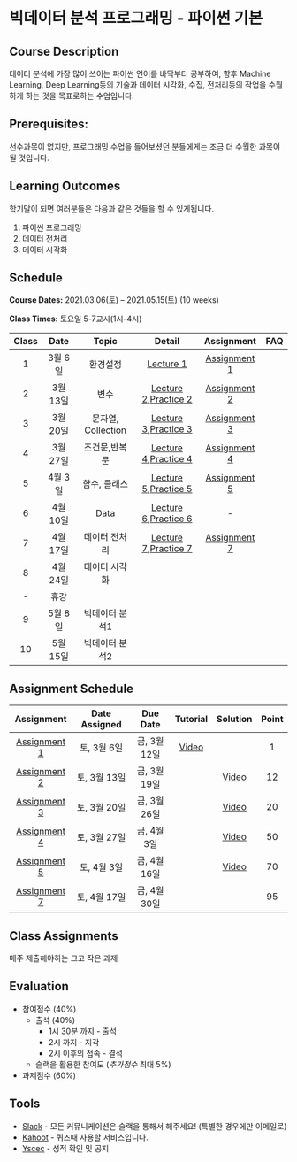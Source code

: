 # 빅데이터 분석 프로그래밍 - 파이썬 기본

## Course Description

데이터 분석에 가장 많이 쓰이는 파이썬 언어를 바닥부터 공부하여, 향후 Machine Learning, Deep Learning등의 기술과 데이터 시각화, 수집, 전처리등의 작업을 수월하게 하는 것을 목표로하는 수업입니다.



## Prerequisites:  
선수과목이 없지만, 프로그래밍 수업을 들어보셨던 분들에게는 조금 더 수월한 과목이 될 것입니다.

## Learning Outcomes

학기말이 되면 여러분들은 다음과 같은 것들을 할 수 있게됩니다.

1. 파이썬 프로그래밍
1. 데이터 전처리
1. 데이터 시각화

## Schedule

**Course Dates:** 2021.03.06(토) – 2021.05.15(토) (10 weeks)

**Class Times:** 토요일 5-7교시(1시-4시) 

| Class |       Date       |      Topic     |       Detail       |   Assignment  | FAQ |
|:-----:|:----------------:|:--------------:|:------------------:|:-------------:|:---:|
|  1  |  3월 6일            |     환경설정     |    [Lecture 1]     |   [Assignment 1]            |     |
|  2  |  3월 13일           |     변수        |  [Lecture 2],[Practice 2]  | [Assignment 2]   |     |
|  3  |  3월 20일           |     문자열, Collection | [Lecture 3],[Practice 3]   |  [Assignment 3] |     |
|  4  |  3월 27일           |    조건문,반복문  |  [Lecture 4],[Practice 4]   |  [Assignment 4] |     |
|  5  |  4월 3일            |    함수, 클래스   |  [Lecture 5],[Practice 5]   |   [Assignment 5]   |     |
|  6  |  4월 10일           |    Data        |  [Lecture 6],[Practice 6] |   -            |     |
|  7  |  4월 17일           |    데이터 전처리   |  [Lecture 7],[Practice 7]   |   [Assignment 7]   |     |
|  8  |  4월 24일           |    데이터 시각화   |                    |               |     |
|  -  |  휴강               |                |                    |               |     |
|  9  |  5월 8일            |    빅데이터 분석1   |                    |               |     |
|  10 |  5월 15일           |    빅데이터 분석2   |                    |               |     |






[Lecture 1]: lecture/week-01
[Lecture 2]: lecture/week-02
[Lecture 3]: lecture/week-03
[Lecture 4]: lecture/week-04
[Lecture 5]: lecture/week-05
[Lecture 6]: lecture/week-06
[Lecture 7]: lecture/week-07


[Assignment 1]: assignment/week-01
[Assignment 2]: assignment/week-02
[Assignment 3]: assignment/week-03
[Assignment 4]: assignment/week-04
[Assignment 5]: assignment/week-05
[Assignment 7]: assignment/week-07



[Practice 1]: practice/week-01
[Practice 2]: practice/week-02
[Practice 3]: practice/week-03
[Practice 4]: practice/week-04
[Practice 5]: practice/week-05
[Practice 6]: practice/week-06
[Practice 7]: practice/week-07


[FAQ 1]: FAQ.md#week-01


## Assignment Schedule 


|               Assignment               | Date Assigned |   Due Date   |    Tutorial  |   Solution   |    Point     |
|:--------------------------------------:|:-------------:|:------------:|:------------:|:------------:|:------------:|
| [Assignment 1]                      |  토, 3월 6일  |  금, 3월 12일 | [Video](https://www.loom.com/share/09a079b9f3c34fd3960d8c340e4a0e15) | | 1 |
| [Assignment 2]                      |  토, 3월 13일  |  금, 3월 19일 | | [Video](https://www.loom.com/share/3bf1ad2394aa42a19327de31f2ee3f78) | 12 |
| [Assignment 3]                      |  토, 3월 20일  |  금, 3월 26일 | |[Video](https://www.loom.com/share/249dd9853b2f4525b3f8e0f80a442294) | 20 |
| [Assignment 4]                      |  토, 3월 27일  |  금, 4월 3일 | | [Video](https://www.loom.com/share/52d11ffa88054cd2934065838268f030) | 50 |
| [Assignment 5]                      |  토, 4월 3일  |  금, 4월 16일 | | [Video](https://www.loom.com/share/4e0b91e75bfa4d29868a8318f5448f87) | 70 |
| [Assignment 7]                      |  토, 4월 17일  |  금, 4월 30일 | | | 95 |



## Class Assignments

매주 제출해야하는 크고 작은 과제


## Evaluation


- 참여점수 (40%)
    - 출석 (40%) 
        - 1시 30분 까지 - 출석
        - 2시 까지 - 지각
        - 2시 이후의 접속 - 결석
    - 슬랙을 활용한 참여도 (*추가점수* 최대 5%)
- 과제점수 (60%)

## Tools

- [Slack](yonseigsi7633-ssg1397.slack.com) - 모든 커뮤니케이션은 슬랙을 통해서 해주세요! (특별한 경우에만 이메일로)
- [Kahoot](https://kahoot.it) - 퀴즈때 사용할 서비스입니다.
- [Yscec](https://open.yonsei.ac.kr/course/view.php?id=187054) - 성적 확인 및 공지

